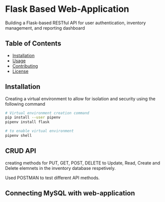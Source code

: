 # Flask Based Web-Application

Building a Flask-based RESTful API for user authentication, inventory management, and reporting dashboard

## Table of Contents

- [Installation](#installation)
- [Usage](#usage)
- [Contributing](#contributing)
- [License](#license)

## Installation
Creating a virtual environment to allow for isolation and security using the following command 

```bash
# Virtual environment creation command
pip install --user pipenv
pipenv install flask

# to enable virtual environment 
pipenv shell
```
## CRUD API 
creating methods for PUT, GET, POST, DELETE to Update, Read, Create and Delete elemnets in the inventory database respetively. 

Used POSTMAN to test different API methods. 

## Connecting MySQL with web-application 



